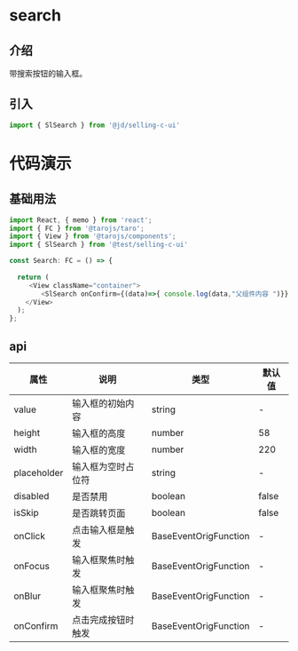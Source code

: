 # search

## 介绍
带搜索按钮的输入框。
## 引入
```js
import { SlSearch } from '@jd/selling-c-ui'
```
# 代码演示
## 基础用法
```js
import React, { memo } from 'react';
import { FC } from '@tarojs/taro';
import { View } from '@tarojs/components';
import { SlSearch } from '@test/selling-c-ui'

const Search: FC = () => {
 
  return (
     <View className="container">
        <SlSearch onConfirm={(data)=>{ console.log(data,"父组件内容 ")}} />
    </View>
  );
};
```

## api
|  属性   | 说明  | 类型 | 默认值 |
|  ----  | ----  | ---- | ---- |
| value | 输入框的初始内容 | 	string | - |
| height | 输入框的高度 | 	number | 58 |
| width | 输入框的宽度 | 	number | 220 |
| placeholder | 输入框为空时占位符 | 	string | - |
| disabled | 是否禁用 | 	boolean | false |
| isSkip | 是否跳转页面 | 	boolean | false |
| onClick | 点击输入框是触发 | BaseEventOrigFunction<inputForceEventDetail> | - |
| onFocus | 输入框聚焦时触发 | BaseEventOrigFunction<inputForceEventDetail> | - |
| onBlur | 输入框聚焦时触发 | BaseEventOrigFunction<inputValueEventDetail>| - |
| onConfirm | 点击完成按钮时触发 | BaseEventOrigFunction<inputValueEventDetail> | - |

